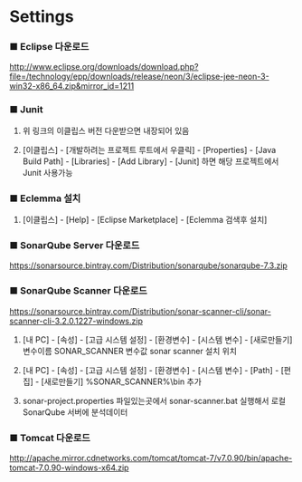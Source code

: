 # Settings

### ■ Eclipse 다운로드
http://www.eclipse.org/downloads/download.php?file=/technology/epp/downloads/release/neon/3/eclipse-jee-neon-3-win32-x86_64.zip&mirror_id=1211

### ■ Junit
1. 위 링크의 이클립스 버전 다운받으면 내장되어 있음

2. [이클립스] - [개발하려는 프로젝트 루트에서 우클릭] - [Properties] - [Java Build Path] - [Libraries] - [Add Library] - [Junit] 하면 해당 프로젝트에서 Junit 사용가능

### ■ Eclemma 설치
1. [이클립스] - [Help] - [Eclipse Marketplace] - [Eclemma 검색후 설치]

### ■ SonarQube Server 다운로드
https://sonarsource.bintray.com/Distribution/sonarqube/sonarqube-7.3.zip

### ■ SonarQube Scanner 다운로드
https://sonarsource.bintray.com/Distribution/sonar-scanner-cli/sonar-scanner-cli-3.2.0.1227-windows.zip

1. [내 PC] - [속성] - [고급 시스템 설정] - [환경변수] - [시스템 변수] - [새로만들기]
  변수이름 SONAR_SCANNER
  변수값 sonar scanner 설치 위치

2. [내 PC] - [속성] - [고급 시스템 설정] - [환경변수] - [시스템 변수] - [Path] - [편집] - [새로만들기]
  %SONAR_SCANNER%\bin
  추가

3. sonar-project.properties 파일있는곳에서 sonar-scanner.bat 실행해서 로컬 SonarQube 서버에 분석데이터 

### ■ Tomcat 다운로드
http://apache.mirror.cdnetworks.com/tomcat/tomcat-7/v7.0.90/bin/apache-tomcat-7.0.90-windows-x64.zip
